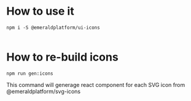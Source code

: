 # How to use it

`npm i -S @emeraldplatform/ui-icons`

```
```

# How to re-build icons

`npm run gen:icons`

This command will generage react component for each SVG icon from @emeraldplatform/svg-icons